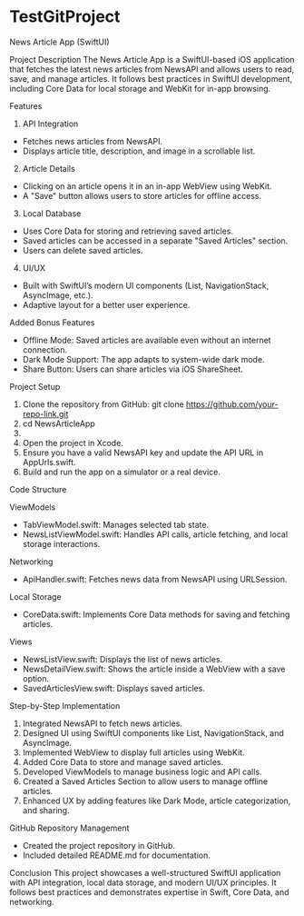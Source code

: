# TestGitProject




News Article App (SwiftUI)

Project Description
The News Article App is a SwiftUI-based iOS application that fetches the latest news articles from NewsAPI and allows users to read, save, and manage articles. It follows best practices in SwiftUI development, including Core Data for local storage and WebKit for in-app browsing.

Features

1. API Integration
* Fetches news articles from NewsAPI.
* Displays article title, description, and image in a scrollable list.
2. Article Details
* Clicking on an article opens it in an in-app WebView using WebKit.
* A "Save" button allows users to store articles for offline access.
3. Local Database
* Uses Core Data for storing and retrieving saved articles.
* Saved articles can be accessed in a separate "Saved Articles" section.
* Users can delete saved articles.
4. UI/UX
* Built with SwiftUI’s modern UI components (List, NavigationStack, AsyncImage, etc.).
* Adaptive layout for a better user experience.


Added Bonus Features
* Offline Mode: Saved articles are available even without an internet connection.
* Dark Mode Support: The app adapts to system-wide dark mode.
* Share Button: Users can share articles via iOS ShareSheet.


Project Setup

1. Clone the repository from GitHub: git clone https://github.com/your-repo-link.git
2. cd NewsArticleApp
3. 
4. Open the project in Xcode.
5. Ensure you have a valid NewsAPI key and update the API URL in AppUrls.swift.
6. Build and run the app on a simulator or a real device.


Code Structure

ViewModels
* TabViewModel.swift: Manages selected tab state.
* NewsListViewModel.swift: Handles API calls, article fetching, and local storage interactions.

Networking
* ApiHandler.swift: Fetches news data from NewsAPI using URLSession.

Local Storage
* CoreData.swift: Implements Core Data methods for saving and fetching articles.

Views
* NewsListView.swift: Displays the list of news articles.
* NewsDetailView.swift: Shows the article inside a WebView with a save option.
* SavedArticlesView.swift: Displays saved articles.

Step-by-Step Implementation
1. Integrated NewsAPI to fetch news articles.
2. Designed UI using SwiftUI components like List, NavigationStack, and AsyncImage.
3. Implemented WebView to display full articles using WebKit.
4. Added Core Data to store and manage saved articles.
5. Developed ViewModels to manage business logic and API calls.
6. Created a Saved Articles Section to allow users to manage offline articles.
7. Enhanced UX by adding features like Dark Mode, article categorization, and sharing.


GitHub Repository Management
* Created the project repository in GitHub.
* Included detailed README.md for documentation.


Conclusion
This project showcases a well-structured SwiftUI application with API integration, local data storage, and modern UI/UX principles. It follows best practices and demonstrates expertise in Swift, Core Data, and networking.

